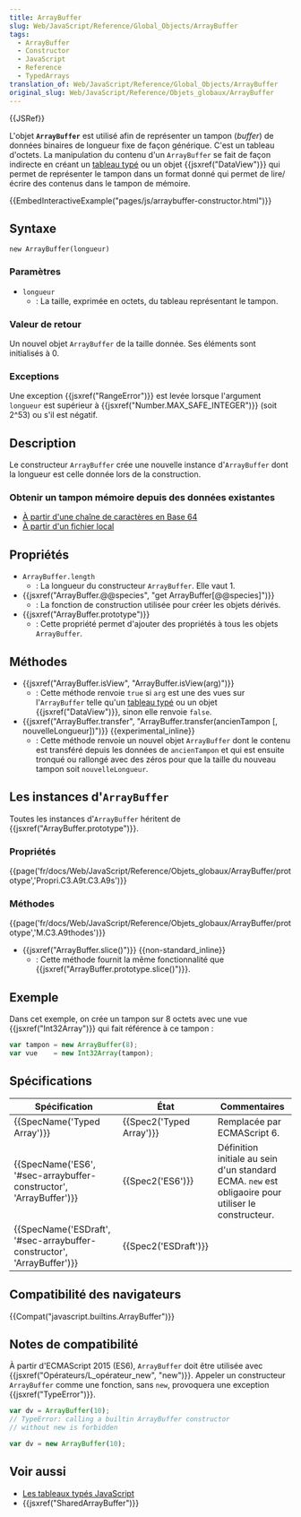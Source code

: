 ```yaml
---
title: ArrayBuffer
slug: Web/JavaScript/Reference/Global_Objects/ArrayBuffer
tags:
  - ArrayBuffer
  - Constructor
  - JavaScript
  - Reference
  - TypedArrays
translation_of: Web/JavaScript/Reference/Global_Objects/ArrayBuffer
original_slug: Web/JavaScript/Reference/Objets_globaux/ArrayBuffer
---
```

{{JSRef}}

L'objet **`ArrayBuffer`** est utilisé afin de représenter un tampon (_buffer_) de données binaires de longueur fixe de façon générique. C'est un tableau d'octets. La manipulation du contenu d'un `ArrayBuffer` se fait de façon indirecte en créant un [tableau typé](/fr/docs/Web/JavaScript/Reference/Objets_globaux/TypedArray) ou un objet {{jsxref("DataView")}} qui permet de représenter le tampon dans un format donné qui permet de lire/écrire des contenus dans le tampon de mémoire.

{{EmbedInteractiveExample("pages/js/arraybuffer-constructor.html")}}

## Syntaxe

    new ArrayBuffer(longueur)

### Paramètres

- `longueur`
  - : La taille, exprimée en octets, du tableau représentant le tampon.

### Valeur de retour

Un nouvel objet `ArrayBuffer` de la taille donnée. Ses éléments sont initialisés à 0.

### Exceptions

Une exception {{jsxref("RangeError")}} est levée lorsque l'argument `longueur` est supérieur à {{jsxref("Number.MAX_SAFE_INTEGER")}} (soit 2^53) ou s'il est négatif.

## Description

Le constructeur `ArrayBuffer` crée une nouvelle instance d'`ArrayBuffer` dont la longueur est celle donnée lors de la construction.

### Obtenir un tampon mémoire depuis des données existantes

- [À partir d'une chaîne de caractères en Base 64](/fr/docs/Décoder_encoder_en_base64#Annexe_.3A_D.C3.A9coder_une_cha.C3.AEne_en_base64_en_un_objet_Uint8Array_ou_ArrayBuffer)
- [À partir d'un fichier local](/fr/docs/Web/API/FileReader)

## Propriétés

- `ArrayBuffer.length`
  - : La longueur du constructeur `ArrayBuffer`. Elle vaut 1.
- {{jsxref("ArrayBuffer.@@species", "get ArrayBuffer[@@species]")}}
  - : La fonction de construction utilisée pour créer les objets dérivés.
- {{jsxref("ArrayBuffer.prototype")}}
  - : Cette propriété permet d'ajouter des propriétés à tous les objets `ArrayBuffer`.

## Méthodes

- {{jsxref("ArrayBuffer.isView", "ArrayBuffer.isView(arg)")}}
  - : Cette méthode renvoie `true` si `arg` est une des vues sur l'`ArrayBuffer` telle qu'un [tableau typé](/fr/docs/Web/JavaScript/Reference/Objets_globaux/TypedArray) ou un objet {{jsxref("DataView")}}, sinon elle renvoie `false`.
- {{jsxref("ArrayBuffer.transfer", "ArrayBuffer.transfer(ancienTampon [, nouvelleLongueur])")}} {{experimental_inline}}
  - : Cette méthode renvoie un nouvel objet `ArrayBuffer` dont le contenu est transféré depuis les données de `ancienTampon` et qui est ensuite tronqué ou rallongé avec des zéros pour que la taille du nouveau tampon soit `nouvelleLongueur`.

## Les instances d'`ArrayBuffer`

Toutes les instances d'`ArrayBuffer` héritent de {{jsxref("ArrayBuffer.prototype")}}.

### Propriétés

{{page('fr/docs/Web/JavaScript/Reference/Objets_globaux/ArrayBuffer/prototype','Propri.C3.A9t.C3.A9s')}}

### Méthodes

{{page('fr/docs/Web/JavaScript/Reference/Objets_globaux/ArrayBuffer/prototype','M.C3.A9thodes')}}

- {{jsxref("ArrayBuffer.slice()")}} {{non-standard_inline}}
  - : Cette méthode fournit la même fonctionnalité que {{jsxref("ArrayBuffer.prototype.slice()")}}.

## Exemple

Dans cet exemple, on crée un tampon sur 8 octets avec une vue {{jsxref("Int32Array")}} qui fait référence à ce tampon :

```js
var tampon = new ArrayBuffer(8);
var vue    = new Int32Array(tampon);
```

## Spécifications

| Spécification                                                                                | État                             | Commentaires                                                                                        |
| -------------------------------------------------------------------------------------------- | -------------------------------- | --------------------------------------------------------------------------------------------------- |
| {{SpecName('Typed Array')}}                                                         | {{Spec2('Typed Array')}} | Remplacée par ECMAScript 6.                                                                         |
| {{SpecName('ES6', '#sec-arraybuffer-constructor', 'ArrayBuffer')}}     | {{Spec2('ES6')}}             | Définition initiale au sein d'un standard ECMA. `new` est obligaoire pour utiliser le constructeur. |
| {{SpecName('ESDraft', '#sec-arraybuffer-constructor', 'ArrayBuffer')}} | {{Spec2('ESDraft')}}     |                                                                                                     |

## Compatibilité des navigateurs

{{Compat("javascript.builtins.ArrayBuffer")}}

## Notes de compatibilité

À partir d'ECMAScript 2015 (ES6), `ArrayBuffer` doit être utilisée avec {{jsxref("Opérateurs/L_opérateur_new", "new")}}. Appeler un constructeur `ArrayBuffer` comme une fonction, sans `new`, provoquera une exception {{jsxref("TypeError")}}.

```js example-bad
var dv = ArrayBuffer(10);
// TypeError: calling a builtin ArrayBuffer constructor
// without new is forbidden
```

```js example-good
var dv = new ArrayBuffer(10);
```

## Voir aussi

- [Les tableaux typés JavaScript](/fr/docs/Web/JavaScript/Tableaux_typés)
- {{jsxref("SharedArrayBuffer")}}
